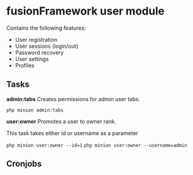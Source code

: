 # fusionFramework user module

Contains the following features:

 - User registration
 - User sessions (login/out)
 - Password recovery
 - User settings
 - Profiles

## Tasks

**admin:tabs**
Creates permissions for admin user tabs.

```php minion admin:tabs```

**user:owner**
Promotes a user to owner rank.

This task takes either id or username as a parameter

```php minion user:owner --id=1```
```php minion user:owner --username=admin```

## Cronjobs
